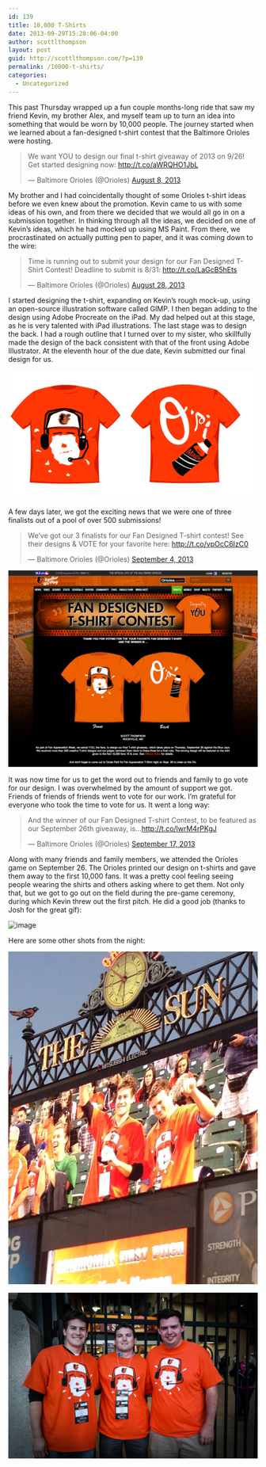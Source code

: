 ```yaml
---
id: 139
title: 10,000 T-Shirts
date: 2013-09-29T15:28:06-04:00
author: scottlthompson
layout: post
guid: http://scottlthompson.com/?p=139
permalink: /10000-t-shirts/
categories:
  - Uncategorized
---
```

This past Thursday wrapped up a fun couple months-long ride that saw my friend Kevin, my brother Alex, and myself team up to turn an idea into something that would be worn by 10,000 people. The journey started when we learned about a fan-designed t-shirt contest that the Baltimore Orioles were hosting.

<blockquote class="twitter-tweet" width="550">
  <p lang="en" dir="ltr">
    We want YOU to design our final t-shirt giveaway of 2013 on 9/26! Get started designing now: <a href="http://t.co/aWRQHO1JbL">http://t.co/aWRQHO1JbL</a>
  </p>
  
  <p>
    &mdash; Baltimore Orioles (@Orioles) <a href="https://twitter.com/Orioles/status/365504123606544384">August 8, 2013</a>
  </p>
</blockquote>



My brother and I had coincidentally thought of some Orioles t-shirt ideas before we even knew about the promotion. Kevin came to us with some ideas of his own, and from there we decided that we would all go in on a submission together. In thinking through all the ideas, we decided on one of Kevin&#8217;s ideas, which he had mocked up using MS Paint. From there, we procrastinated on actually putting pen to paper, and it was coming down to the wire:

<blockquote class="twitter-tweet" width="550">
  <p lang="en" dir="ltr">
    Time is running out to submit your design for our Fan Designed T-Shirt Contest! Deadline to submit is 8/31: <a href="http://t.co/LaGcB5hEts">http://t.co/LaGcB5hEts</a>
  </p>
  
  <p>
    &mdash; Baltimore Orioles (@Orioles) <a href="https://twitter.com/Orioles/status/372833563827134465">August 28, 2013</a>
  </p>
</blockquote>



I started designing the t-shirt, expanding on Kevin&#8217;s rough mock-up, using an open-source illustration software called GIMP. I then began adding to the design using Adobe Procreate on the iPad. My dad helped out at this stage, as he is very talented with iPad illustrations. The last stage was to design the back. I had a rough outline that I turned over to my sister, who skillfully made the design of the back consistent with that of the front using Adobe Illustrator. At the eleventh hour of the due date, Kevin submitted our final design for us.

![shaving cream pie](/img/Cream-Pie.jpg) 

A few days later, we got the exciting news that we were one of three finalists out of a pool of over 500 submissions!

<blockquote class="twitter-tweet" width="550">
  <p lang="en" dir="ltr">
    We’ve got our 3 finalists for our Fan Designed T-shirt contest! See their designs & VOTE for your favorite here: <a href="http://t.co/vpOcC6IzC0">http://t.co/vpOcC6IzC0</a>
  </p>
  
  <p>
    &mdash; Baltimore Orioles (@Orioles) <a href="https://twitter.com/Orioles/status/375362968155725825">September 4, 2013</a>
  </p>
</blockquote>

![image](/img/web-screenshot.png)  

It was now time for us to get the word out to friends and family to go vote for our design. I was overwhelmed by the amount of support we got. Friends of friends of friends went to vote for our work. I&#8217;m grateful for everyone who took the time to vote for us. It went a long way:

<blockquote class="twitter-tweet" width="550">
  <p lang="en" dir="ltr">
    And the winner of our Fan Designed T-shirt Contest, to be featured as our September 26th giveaway, is…<a href="http://t.co/lwrM4rPKgJ">http://t.co/lwrM4rPKgJ</a>
  </p>
  
  <p>
    &mdash; Baltimore Orioles (@Orioles) <a href="https://twitter.com/Orioles/status/379979182987411457">September 17, 2013</a>
  </p>
</blockquote>



Along with many friends and family members, we attended the Orioles game on September 26. The Orioles printed our design on t-shirts and gave them away to the first 10,000 fans. It was a pretty cool feeling seeing people wearing the shirts and others asking where to get them. Not only that, but we got to go out on the field during the pre-game ceremony, during which Kevin threw out the first pitch. He did a good job (thanks to Josh for the great gif):


![image](/img/alex-tshirt-night.gif)

Here are some other shots from the night:

![image](/img/578514_10101112484224675_1131614244_n.jpg)

![image](/img/BAL_shirtdesigners.jpg)
